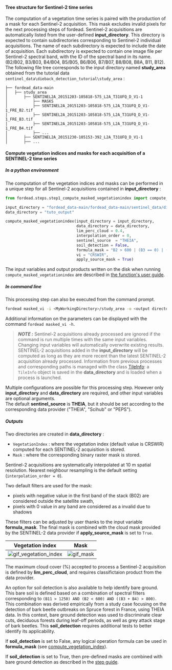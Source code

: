 #### Tree structure for Sentinel-2 time series

The computation of a vegetation time series is paired with the production of a mask for each Sentinel-2 acquisition. 
This mask excludes invalid pixels for the next processing steps of fordead. 
Sentinel-2 acquisitions are automatically listed from the user-defined **input_directory**. 
This directory is expected to contain subdirectories corresponding to Sentinel-2 individual acquisitions. 
The name of each subdirectory is expected to include the date of acquisition. 
Each subdirectory is expected to contain one image file per Sentinel-2 spectral band, with the ID of the spectral band in its name. (B2/B02, B3/B03, B4/B04, B5/B05, B6/B06, B7/B07, B8/B08, B8A, B11, B12).
The following file tree corresponds to the input directory named **study_area** obtained from the tutorial data `sentinel_data\dieback_detection_tutorial\study_area` :

```
├── fordead_data-main
│   ├── study_area
│       ├── SENTINEL2A_20151203-105818-575_L2A_T31UFQ_D_V1-1
│           ├── MASKS
│           ├── SENTINEL2A_20151203-105818-575_L2A_T31UFQ_D_V1-1_FRE_B2.tif
│           ├── SENTINEL2A_20151203-105818-575_L2A_T31UFQ_D_V1-1_FRE_B3.tif
│           ├── SENTINEL2A_20151203-105818-575_L2A_T31UFQ_D_V1-1_FRE_B4.tif
│           ├── ...
│       ├── SENTINEL2A_20151230-105153-392_L2A_T31UFQ_D_V1-1
│       ├── ...
```


#### Compute vegetation indices and masks for each acquisition of a SENTINEL-2 time series

##### In a python environment

The computation of the vegetation indices and masks can be performed in a unique step for all Sentinel-2 acquisitions contained in **input_directory** :

```python
from fordead.steps.step1_compute_masked_vegetationindex import compute_masked_vegetationindex

input_directory = "fordead_data-main/fordead_data-main/sentinel_data/dieback_detection_tutorial/study_area"
data_directory = "tuto_output"

compute_masked_vegetationindex(input_directory = input_directory, 
                               data_directory = data_directory, 
                               lim_perc_cloud = 0.4, 
                               interpolation_order = 0, 
                               sentinel_source  = "THEIA", 
                               soil_detection = False, 
                               formula_mask = "B2 > 600 | (B3 == 0) | (B4 ==0)", 
                               vi = "CRSWIR", 
                               apply_source_mask = True)
```

The input variables and output products written on the disk when running `compute_masked_vegetationindex` are described in [the function's user guide](../../user_guides/english/01_compute_masked_vegetationindex.md).

##### In command line

This processing step can also be executed from the command prompt. 

```bash
fordead masked_vi -i <MyWorkingDirectory>/study_area -o <output directory> -n 0.4 --interpolation_order 0 --sentinel_source THEIA --formula_mask "(B2 > 600)" --vi CRSWIR --apply_source_mask
```

Additional information on the parameters can be displayed with the command `fordead masked_vi -h`. 

> **_NOTE :_** Sentinel-2 acquisitions already processed are ignored if the command is run multiple times with the same input variables. Changing input variables will automatically overwrite existing results. SENTINEL-2 acquisitions added in the **input_directory** will be computed as long as they are more recent than the latest SENTINEL-2 acquisition already processed. Information from previous processes and corresponding paths is managed with the class [TileInfo](https://fordead.gitlab.io/fordead_package/docs/examples/ex_tileinfo_object/): a `TileInfo` object is saved in the **data_directory** and is loaded when a process is launched.


Multiple configurations are possible for this processing step. 
However only **input_directory** and **data_directory** are required, and other input variables are optional arguments.  
The default **sentinel_source** is **THEIA**, but it should be set according to the corresponding data provider ("THEIA", "Scihub" or "PEPS").

##### Outputs

Two directories are created in **data_directory** :
- `VegetationIndex` : where the vegetation index (default value is CRSWIR) computed for each SENTINEL-2 acquisition is stored.
- `Mask` : where the corresponding binary raster mask is stored.

Sentinel-2 acquisitions are systematically interpolated at 10 m spatial resolution. 
Nearest neighbour resampling is the default setting (`interpolation_order = 0`). 

Two default filters are used for the mask: 
- pixels with negative value in the first band of the stack (B02) are considered outside the satellite swath,
- pixels with 0 value in any band are considered as a invalid due to shadows

These filters can be adjusted by user thanks to the input variable **formula_mask**.
The final mask is combined with the cloud mask provided by the SENTINEL-2 data provider if **apply_source_mask** is set to `True`.

Vegetation index             |  Mask
:-------------------------:|:-------------------------:
![gif_vegetation_index](Figures/gif_vegetation_index.gif "gif_vegetation_index")  |  ![gif_mask](Figures/gif_mask.gif "gif_mask")

The maximum cloud cover (%) accepted to process a Sentinel-2 acquisition is defined by **lim_perc_cloud**, and requires classifictaion product from the data provider.

An option for soil detection is also available to help identify bare ground. 
This bare soil is defined based on a combination of spectral filters corresponding to `(B11 > 1250) AND (B2 < 600) AND ((B3 + B4) > 800)`.
This combination was derived empirically from a study case focusing on the detection of bark beetle outbreaks on Spruce forest in France, using THEIA data. 
In this context, bare ground detection was used to discriminate clear cuts, deciduous forests during leaf-off periods, as well as grey attack stage of bark beetles. 
This **soil_detection** requires additional tests to better identify its applicability. 

If **soil_detection** is set to False, any logical operation formula can be used in **formula_mask** (see [compute_vegetation_index](../../API_Reference/fordead/masking_vi.md#fordead.masking_vi.compute_vegetation_index)). 

If **soil_detection** is set to True, then pre-defined masks are combined with bare ground detection as described in the [step guide](../../user_guides/english/01_compute_masked_vegetationindex.md). 
